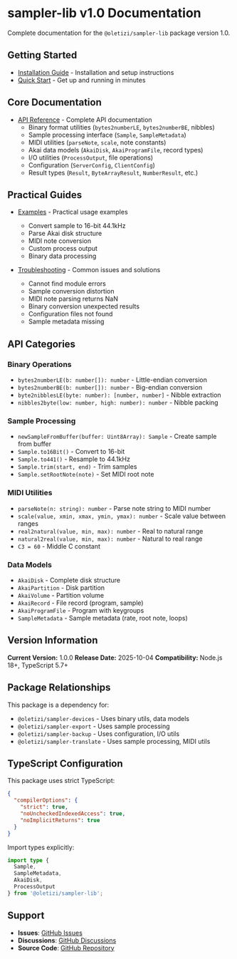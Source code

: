 # sampler-lib v1.0 Documentation

Complete documentation for the `@oletizi/sampler-lib` package version 1.0.

## Getting Started

- [Installation Guide](./installation.md) - Installation and setup instructions
- [Quick Start](./quick-start.md) - Get up and running in minutes

## Core Documentation

- [API Reference](./api-reference.md) - Complete API documentation
  - Binary format utilities (`bytes2numberLE`, `bytes2numberBE`, nibbles)
  - Sample processing interface (`Sample`, `SampleMetadata`)
  - MIDI utilities (`parseNote`, `scale`, note constants)
  - Akai data models (`AkaiDisk`, `AkaiProgramFile`, record types)
  - I/O utilities (`ProcessOutput`, file operations)
  - Configuration (`ServerConfig`, `ClientConfig`)
  - Result types (`Result`, `ByteArrayResult`, `NumberResult`, etc.)

## Practical Guides

- [Examples](./examples.md) - Practical usage examples
  - Convert sample to 16-bit 44.1kHz
  - Parse Akai disk structure
  - MIDI note conversion
  - Custom process output
  - Binary data processing

- [Troubleshooting](./troubleshooting.md) - Common issues and solutions
  - Cannot find module errors
  - Sample conversion distortion
  - MIDI note parsing returns NaN
  - Binary conversion unexpected results
  - Configuration files not found
  - Sample metadata missing

## API Categories

### Binary Operations
- `bytes2numberLE(b: number[]): number` - Little-endian conversion
- `bytes2numberBE(b: number[]): number` - Big-endian conversion
- `byte2nibblesLE(byte: number): [number, number]` - Nibble extraction
- `nibbles2byte(low: number, high: number): number` - Nibble packing

### Sample Processing
- `newSampleFromBuffer(buffer: Uint8Array): Sample` - Create sample from buffer
- `Sample.to16Bit()` - Convert to 16-bit
- `Sample.to441()` - Resample to 44.1kHz
- `Sample.trim(start, end)` - Trim samples
- `Sample.setRootNote(note)` - Set MIDI root note

### MIDI Utilities
- `parseNote(n: string): number` - Parse note string to MIDI number
- `scale(value, xmin, xmax, ymin, ymax): number` - Scale value between ranges
- `real2natural(value, min, max): number` - Real to natural range
- `natural2real(value, min, max): number` - Natural to real range
- `C3 = 60` - Middle C constant

### Data Models
- `AkaiDisk` - Complete disk structure
- `AkaiPartition` - Disk partition
- `AkaiVolume` - Partition volume
- `AkaiRecord` - File record (program, sample)
- `AkaiProgramFile` - Program with keygroups
- `SampleMetadata` - Sample metadata (rate, root note, loops)

## Version Information

**Current Version:** 1.0.0
**Release Date:** 2025-10-04
**Compatibility:** Node.js 18+, TypeScript 5.7+

## Package Relationships

This package is a dependency for:
- `@oletizi/sampler-devices` - Uses binary utils, data models
- `@oletizi/sampler-export` - Uses sample processing
- `@oletizi/sampler-backup` - Uses configuration, I/O utils
- `@oletizi/sampler-translate` - Uses sample processing, MIDI utils

## TypeScript Configuration

This package uses strict TypeScript:
```json
{
  "compilerOptions": {
    "strict": true,
    "noUncheckedIndexedAccess": true,
    "noImplicitReturns": true
  }
}
```

Import types explicitly:
```typescript
import type {
  Sample,
  SampleMetadata,
  AkaiDisk,
  ProcessOutput
} from '@oletizi/sampler-lib';
```

## Support

- **Issues**: [GitHub Issues](https://github.com/yourusername/audio-tools/issues)
- **Discussions**: [GitHub Discussions](https://github.com/yourusername/audio-tools/discussions)
- **Source Code**: [GitHub Repository](https://github.com/yourusername/audio-tools/tree/main/sampler-lib)

